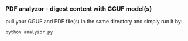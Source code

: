 ### PDF analyzor - digest content with GGUF model(s)

pull your GGUF and PDF file(s) in the same directory and simply run it by:
```
python analyzor.py
```
